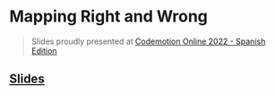 # Mapping Right and Wrong

> Slides proudly presented at [Codemotion Online 2022 - Spanish Edition](https://events.codemotion.com/conferences/online/2022/online-tech-conference-2022-spanish-edition-spring)

## [Slides](http://serras.github.io/codemotion-2022/slides)